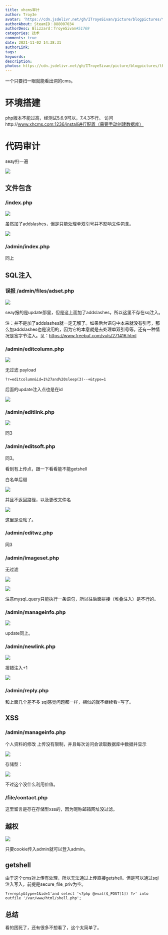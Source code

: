 ```yaml
---
title: xhcms审计
author: Troy3e
avatar: 'https://cdn.jsdelivr.net/gh/ITroyeSivan/picture/blogpictures/thumb-1920-1184384.jpg'
authorAbout: SteamID：888007034
authorDesc: Blizzard：TroyeSivan#51769
categories: 技术
comments: true
date: 2021-11-02 14:38:31
authorLink:
tags:
keywords:
description:
photos: https://cdn.jsdelivr.net/gh/ITroyeSivan/picture/blogpictures/thumb-1920-1186561.jpg
---
```

一个只要扫一眼就能看出洞的cms。
# 环境搭建

php版本不能过高，经测试5.6.9可以，7.4.3不行。
访问http://www.xhcms.com:1236/install进行配置（需要手动创建数据库）

# 代码审计

seay扫一遍

![](https://cdn.jsdelivr.net/gh/ITroyeSivan/picture/blogpictures/20211103143616.png)

## 文件包含

### /index.php

![](https://cdn.jsdelivr.net/gh/ITroyeSivan/picture/blogpictures/20211103145607.png)

虽然加了addslashes，但是只能处理单双引号并不影响文件包含。

![](https://cdn.jsdelivr.net/gh/ITroyeSivan/picture/blogpictures/20211103150738.png)

### /admin/index.php

同上

## SQL注入

### 误报 /admin/files/adset.php

![](https://cdn.jsdelivr.net/gh/ITroyeSivan/picture/blogpictures/20211103210540.png)

seay报的是update那里，但是这上面加了addslashes，所以这里不存在sq注入。

注：并不是加了addslashes就一定无解了。如果后台语句中本来就没有引号，那么加addslashes也是没用的，因为它的本意就是去处理单双引号等。还有一种情况是宽字节注入。见：https://www.freebuf.com/vuls/271416.html

### /admin/editcolumn.php

![](https://cdn.jsdelivr.net/gh/ITroyeSivan/picture/blogpictures/20211103214709.png)

无过滤
payload

	?r=editcolumn&id=1%27and%20sleep(3)--+&type=1

后面的update注入点也是在id

![](https://cdn.jsdelivr.net/gh/ITroyeSivan/picture/blogpictures/20211103221155.png)

### /admin/editlink.php

![](https://cdn.jsdelivr.net/gh/ITroyeSivan/picture/blogpictures/20211103221450.png)

同3

### /admin/editsoft.php

同3。

看到有上传点，跟一下看看能不能getshell

白名单后缀

![](https://cdn.jsdelivr.net/gh/ITroyeSivan/picture/blogpictures/20211103224051.png)

并且不返回路径，以及更改文件名

![](https://cdn.jsdelivr.net/gh/ITroyeSivan/picture/blogpictures/20211103224144.png)

这里是没戏了。

### /admin/editwz.php

同3

### /admin/imageset.php

无过滤

![](https://cdn.jsdelivr.net/gh/ITroyeSivan/picture/blogpictures/20211103234000.png)

![](https://cdn.jsdelivr.net/gh/ITroyeSivan/picture/blogpictures/20211103233925.png)

注意mysql_query只能执行一条语句，所以往后面拼接（堆叠注入）是不行的。

### /admin/manageinfo.php

![](https://cdn.jsdelivr.net/gh/ITroyeSivan/picture/blogpictures/20211104125656.png)

update同上。

### /admin/newlink.php

![](https://cdn.jsdelivr.net/gh/ITroyeSivan/picture/blogpictures/20211104132214.png)

报错注入+1

![](https://cdn.jsdelivr.net/gh/ITroyeSivan/picture/blogpictures/20211104132437.png)

### /admin/reply.php

和上面几个差不多
sql感觉问题都一样，相似的就不继续看=写了。

## XSS

### /admin/manageinfo.php

个人资料的修改
上传没有限制，并且每次访问会读取数据库中数据并显示

![](https://cdn.jsdelivr.net/gh/ITroyeSivan/picture/blogpictures/20211104131354.png)

存储型：

![](https://cdn.jsdelivr.net/gh/ITroyeSivan/picture/blogpictures/20211104131611.png)

不过这个没什么利用价值。

### /file/contact.php

这里留言是存在存储型xss的，因为昵称邮箱网址没过滤。

## 越权

![](https://cdn.jsdelivr.net/gh/ITroyeSivan/picture/blogpictures/20211104134049.png)

只要cookie传入admin就可以登入admin。

## getshell

由于这个cms对上传有处理，所以无法通过上传直接getshell。但是可以通过sql注入写入，前提是secure_file_priv为空。


	?r=reply&type=1&id=1'and select '<?php @eval($_POST[1]) ?>' into outfile '/var/www/html/shell.php';

## 总结

看的困死了，还有很多不想看了，这个太简单了。